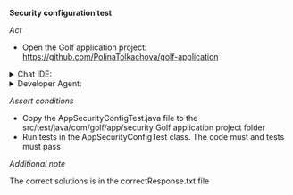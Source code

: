 **Security configuration test**

*Act*

- Open the Golf application project:
https://github.com/PolinaTolkachova/golf-application

<details>
<summary>Chat IDE:</summary>

- Go to class src/main/java/com/golf/app/security/AppSecurityConfig.java
- Highlight the filterChain method
- Open the chat AI interface and enter:

> Refactor the filterChain method to allow anonymous access on /login and restrict /admin to ADMIN roles

- Submit the question
- Replace the filterChain method with the suggested method
- Add all required imports

</details>

<details>
<summary>Developer Agent:</summary>

- Open the developer agent interface
- Add files to context:
    - src/main/java/com/golf/app/security/AppSecurityConfig.java
        - + fragment: filterChain method
- Enter task description:

> Refactor the filterChain method to allow anonymous access on /login and restrict /admin to ADMIN roles

- Submit the task description and wait implementation plan is generated
- Go to the implementation plan
- Follow the implementation plan steps and modify source code following the instructions

</details>

*Assert conditions*

- Copy the AppSecurityConfigTest.java file to the src/test/java/com/golf/app/security Golf application project folder
- Run tests in the AppSecurityConfigTest class. The code must and tests must pass

*Additional note*

The correct solutions is in the correctResponse.txt file
